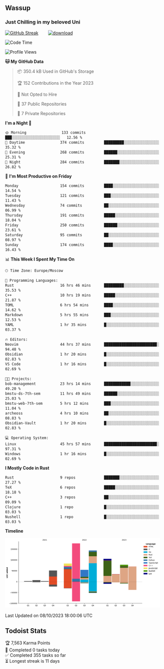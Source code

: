 ## Wassup 
### Just Chilling in my beloved Uni 

<!--
-->

[![GitHub Streak](http://github-readme-streak-stats.herokuapp.com?user=archeoss&theme=shades-of-purple&hide_border=true&date_format=j%20M%5B%20Y%5D)](https://git.io/streak-stats)&nbsp;&nbsp;&nbsp;&nbsp;&nbsp;&nbsp;&nbsp;&nbsp;[![download](https://user-images.githubusercontent.com/68448737/147796309-d8b65b1d-4dde-40d9-b03a-2b42aaa6cd43.jpeg)
](http://bmstu.ru/)

<!--START_SECTION:waka-->
![Code Time](http://img.shields.io/badge/Code%20Time-1%2C867%20hrs%2045%20mins-blue)

![Profile Views](http://img.shields.io/badge/Profile%20Views-33-blue)

**🐱 My GitHub Data** 

> 📦 350.4 kB Used in GitHub's Storage 
 > 
> 🏆 152 Contributions in the Year 2023
 > 
> 🚫 Not Opted to Hire
 > 
> 📜 37 Public Repositories 
 > 
> 🔑 7 Private Repositories 
 > 
**I'm a Night 🦉** 

```text
🌞 Morning                133 commits         ███░░░░░░░░░░░░░░░░░░░░░░   12.56 % 
🌆 Daytime                374 commits         █████████░░░░░░░░░░░░░░░░   35.32 % 
🌃 Evening                268 commits         ██████░░░░░░░░░░░░░░░░░░░   25.31 % 
🌙 Night                  284 commits         ███████░░░░░░░░░░░░░░░░░░   26.82 % 
```
📅 **I'm Most Productive on Friday** 

```text
Monday                   154 commits         ████░░░░░░░░░░░░░░░░░░░░░   14.54 % 
Tuesday                  121 commits         ███░░░░░░░░░░░░░░░░░░░░░░   11.43 % 
Wednesday                74 commits          ██░░░░░░░░░░░░░░░░░░░░░░░   06.99 % 
Thursday                 191 commits         █████░░░░░░░░░░░░░░░░░░░░   18.04 % 
Friday                   250 commits         ██████░░░░░░░░░░░░░░░░░░░   23.61 % 
Saturday                 95 commits          ██░░░░░░░░░░░░░░░░░░░░░░░   08.97 % 
Sunday                   174 commits         ████░░░░░░░░░░░░░░░░░░░░░   16.43 % 
```


📊 **This Week I Spent My Time On** 

```text
🕑︎ Time Zone: Europe/Moscow

💬 Programming Languages: 
Rust                     16 hrs 46 mins      █████████░░░░░░░░░░░░░░░░   35.53 % 
C++                      10 hrs 19 mins      █████░░░░░░░░░░░░░░░░░░░░   21.87 % 
TOML                     6 hrs 54 mins       ████░░░░░░░░░░░░░░░░░░░░░   14.62 % 
Markdown                 5 hrs 55 mins       ███░░░░░░░░░░░░░░░░░░░░░░   12.53 % 
YAML                     1 hr 35 mins        █░░░░░░░░░░░░░░░░░░░░░░░░   03.37 % 

🔥 Editors: 
Neovim                   44 hrs 37 mins      ████████████████████████░   94.48 % 
Obsidian                 1 hr 20 mins        █░░░░░░░░░░░░░░░░░░░░░░░░   02.83 % 
VS Code                  1 hr 16 mins        █░░░░░░░░░░░░░░░░░░░░░░░░   02.69 % 

🐱‍💻 Projects: 
bob-management           23 hrs 14 mins      ████████████░░░░░░░░░░░░░   49.20 % 
bmstu-ds-7th-sem         11 hrs 49 mins      ██████░░░░░░░░░░░░░░░░░░░   25.03 % 
bmstu-web-7th-sem        5 hrs 12 mins       ███░░░░░░░░░░░░░░░░░░░░░░   11.04 % 
archeoss                 4 hrs 10 mins       ██░░░░░░░░░░░░░░░░░░░░░░░   08.83 % 
Obsidian-Vault           1 hr 20 mins        █░░░░░░░░░░░░░░░░░░░░░░░░   02.83 % 

💻 Operating System: 
Linux                    45 hrs 57 mins      ████████████████████████░   97.31 % 
Windows                  1 hr 16 mins        █░░░░░░░░░░░░░░░░░░░░░░░░   02.69 % 
```

**I Mostly Code in Rust** 

```text
Rust                     9 repos             ███████░░░░░░░░░░░░░░░░░░   27.27 % 
TeX                      6 repos             █████░░░░░░░░░░░░░░░░░░░░   18.18 % 
C++                      3 repos             ██░░░░░░░░░░░░░░░░░░░░░░░   09.09 % 
Clojure                  1 repo              █░░░░░░░░░░░░░░░░░░░░░░░░   03.03 % 
Nushell                  1 repo              █░░░░░░░░░░░░░░░░░░░░░░░░   03.03 % 
```



**Timeline**

![Lines of Code chart](https://raw.githubusercontent.com/archeoss/archeoss/master/assets/bar_graph.png)


 Last Updated on 08/10/2023 18:00:06 UTC
<!--END_SECTION:waka-->

## Todoist Stats

<!-- TODO-IST:START -->
🏆  7,563 Karma Points           
🌸  Completed 0 tasks today           
✅  Completed 355 tasks so far           
⏳  Longest streak is 11 days
<!-- TODO-IST:END -->
